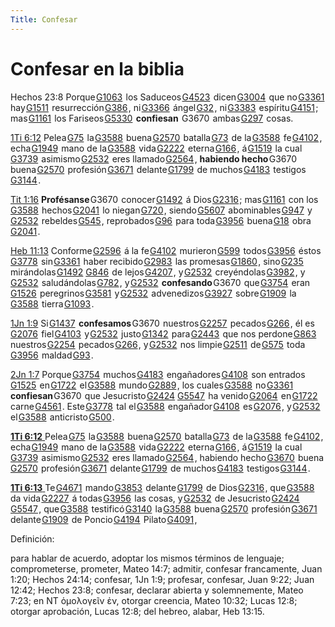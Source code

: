 ```yaml
---
Title: Confesar
---
```


# Confesar en la biblia

Hechos 23:8 Porque [G1063](num:G1063)  los Saduceos [G4523](num:G4523)  dicen [G3004](num:G3004)  que no [G3361](num:G3361)  hay [G1511](num:G1511)  resurrección [G386](num:G386) , ni [G3366](num:G3366)  ángel [G32](num:G32) , ni [G3383](num:G3383)  espíritu [G4151](num:G4151) ; mas [G1161](num:G1161)  los Fariseos [G5330](num:G5330)  **confiesan**  G3670  ambas [G297](num:G297)  cosas.

[1Ti 6:12](verseid:54.6.12) Pelea [G75](num:G75)  la [G3588](num:G3588)  buena [G2570](num:G2570)  batalla [G73](num:G73)  de la [G3588](num:G3588)  fe [G4102](num:G4102) , echa [G1949](num:G1949)  mano de la [G3588](num:G3588)  vida [G2222](num:G2222)  eterna [G166](num:G166) , á [G1519](num:G1519)  la cual [G3739](num:G3739)  asimismo [G2532](num:G2532)  eres llamado [G2564](num:G2564) , **habiendo hecho** G3670  buena [G2570](num:G2570)  profesión [G3671](num:G3671)  delante [G1799](num:G1799)  de muchos [G4183](num:G4183)  testigos [G3144](num:G3144) .

[Tit 1:16](verseid:56.1.16) **Profésanse** G3670  conocer [G1492](num:G1492)  á Dios [G2316](num:G2316) ; mas [G1161](num:G1161)  con los [G3588](num:G3588)  hechos [G2041](num:G2041)  lo niegan [G720](num:G720) , siendo [G5607](num:G5607)  abominables [G947](num:G947)  y [G2532](num:G2532)  rebeldes [G545](num:G545) , reprobados [G96](num:G96)  para toda [G3956](num:G3956)  buena [G18](num:G18)  obra [G2041](num:G2041) .

[Heb 11:13](verseid:58.11.13) Conforme [G2596](num:G2596)  á la fe [G4102](num:G4102)  murieron [G599](num:G599)  todos [G3956](num:G3956)  éstos [G3778](num:G3778)  sin [G3361](num:G3361)  haber recibido [G2983](num:G2983)  las promesas [G1860](num:G1860) , sino [G235](num:G235)  mirándolas [G1492](num:G1492) [G846](num:G846)  de lejos [G4207](num:G4207) , y [G2532](num:G2532)  creyéndolas [G3982](num:G3982) , y [G2532](num:G2532)  saludándolas [G782](num:G782) , y [G2532](num:G2532)  **confesando** G3670  que [G3754](num:G3754)  eran [G1526](num:G1526)  peregrinos [G3581](num:G3581)  y [G2532](num:G2532)  advenedizos [G3927](num:G3927)  sobre [G1909](num:G1909)  la [G3588](num:G3588)  tierra [G1093](num:G1093) .

[1Jn 1:9](verseid:62.1.9) Si [G1437](num:G1437)  **confesamos** G3670  nuestros [G2257](num:G2257)  pecados [G266](num:G266) , él es [G2076](num:G2076)  fiel [G4103](num:G4103)  y [G2532](num:G2532)  justo [G1342](num:G1342)  para [G2443](num:G2443)  que nos perdone [G863](num:G863)  nuestros [G2254](num:G2254)  pecados [G266](num:G266) , y [G2532](num:G2532)  nos limpie [G2511](num:G2511)  de [G575](num:G575)  toda [G3956](num:G3956)  maldad [G93](num:G93) .

[2Jn 1:7](verseid:63.1.7) Porque [G3754](num:G3754)  muchos [G4183](num:G4183)  engañadores [G4108](num:G4108)  son entrados [G1525](num:G1525)  en [G1722](num:G1722)  el [G3588](num:G3588)  mundo [G2889](num:G2889) , los cuales [G3588](num:G3588)  no [G3361](num:G3361)  **confiesan** G3670  que Jesucristo [G2424](num:G2424) [G5547](num:G5547)  ha venido [G2064](num:G2064)  en [G1722](num:G1722)  carne [G4561](num:G4561) . Este [G3778](num:G3778)  tal el [G3588](num:G3588)  engañador [G4108](num:G4108)  es [G2076](num:G2076) , y [G2532](num:G2532)  el [G3588](num:G3588)  anticristo [G500](num:G500) .

[**1Ti 6:12** ](verseid:54.6.12) Pelea [G75](num:G75)  la [G3588](num:G3588)  buena [G2570](num:G2570)  batalla [G73](num:G73)  de la [G3588](num:G3588)  fe [G4102](num:G4102) , echa [G1949](num:G1949)  mano de la [G3588](num:G3588)  vida [G2222](num:G2222)  eterna [G166](num:G166) , á [G1519](num:G1519)  la cual [G3739](num:G3739)  asimismo [G2532](num:G2532)  eres llamado [G2564](num:G2564) , habiendo hecho [G3670](num:G3670)  buena [G2570](num:G2570)  profesión [G3671](num:G3671)  delante [G1799](num:G1799)  de muchos [G4183](num:G4183)  testigos [G3144](num:G3144) .

[**1Ti 6:13** ](verseid:54.6.13) Te [G4671](num:G4671)  mando [G3853](num:G3853)  delante [G1799](num:G1799)  de Dios [G2316](num:G2316) , que [G3588](num:G3588)  da vida [G2227](num:G2227)  á todas [G3956](num:G3956)  las cosas, y [G2532](num:G2532)  de Jesucristo [G2424](num:G2424) [G5547](num:G5547) , que [G3588](num:G3588)  testificó [G3140](num:G3140)  la [G3588](num:G3588)  buena [G2570](num:G2570)  profesión [G3671](num:G3671)  delante [G1909](num:G1909)  de Poncio [G4194](num:G4194)  Pilato [G4091](num:G4091) ,



Definición:

para hablar de acuerdo, adoptar los mismos términos de lenguaje; comprometerse, prometer, Mateo 14:7; admitir, confesar francamente, Juan 1:20; Hechos 24:14; confesar, 1Jn 1:9; profesar, confesar, Juan 9:22; Juan 12:42; Hechos 23:8; confesar, declarar abierta y solemnemente, Mateo 7:23; en NT ὁμολογεῖν ἐν, otorgar creencia, Mateo 10:32; Lucas 12:8; otorgar aprobación, Lucas 12:8; del hebreo, alabar, Heb 13:15.